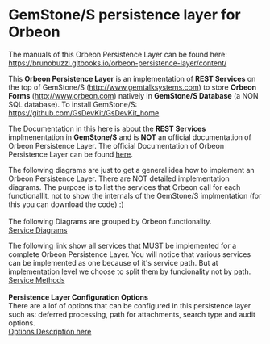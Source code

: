 GemStone/S persistence layer for Orbeon
=======
The manuals of this Orbeon Persistence Layer can be found here:<br>
https://brunobuzzi.gitbooks.io/orbeon-persistence-layer/content/

This **Orbeon Persistence Layer** is an implementation of **REST Services** on the top of GemStone/S (http://www.gemtalksystems.com) to store **Orbeon Forms** (http://www.orbeon.com) natively in **GemStone/S Database** (a NON SQL database).
To install GemStone/S:<br>
https://github.com/GsDevKit/GsDevKit_home

The Documentation in this here is about the **REST Services** implmenentation in **GemStone/S** and is **NOT** an official documentation of Orbeon Persistence Layer. The official Documentation of Orbeon Persistence Layer can be found [here](http://doc.orbeon.com/form-runner/api/persistence/index.html).

The following diagrams are just to get a general idea how to implement an Orbeon Persistence Layer. There are NOT detailed implementation diagrams. The purpose is to list the services that Orbeon call for each functionallit, not to show the internals of the GemStone/S implmentation (for this you can download the code) :) <br><br>
The following Diagrams are grouped by Orbeon functionality.<br>
[Service Diagrams](https://brunobuzzi.gitbooks.io/orbeon-persistence-layer/content/diagrams.html)

The following link show all services that MUST be implemented for a complete Orbeon Persistence Layer. You will notice that various services can be implemented as one because of it's service path. But at implementation level we choose to split them by funcionality not by path.<br>
[Service Methods](https://brunobuzzi.gitbooks.io/orbeon-persistence-layer/content/service_methods.html)
<br><br>
**Persistence Layer Configuration Options**<br>
There are a lof of options that can be configured in this persistence layer such as: deferred processing, path for attachments, search type and audit options.<br>
[Options Description here](https://brunobuzzi.gitbooks.io/orbeon-persistence-layer/content/configuration_options.html)
<br><br>


